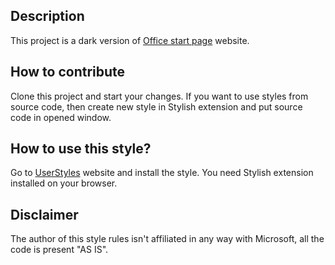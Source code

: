 ## Description

This project is a dark version of [Office start page](https://office.com/) website.

## How to contribute 

Clone this project and start your changes. If you want to use styles from source code, then create new style in Stylish extension and put source code in opened window.

## How to use this style?

Go to [UserStyles](https://userstyles.org/styles/162936/office-start-page-dark) website and install the style. You need Stylish extension installed on your browser.

## Disclaimer

The author of this style rules isn't affiliated in any way with Microsoft, all the code is present "AS IS".